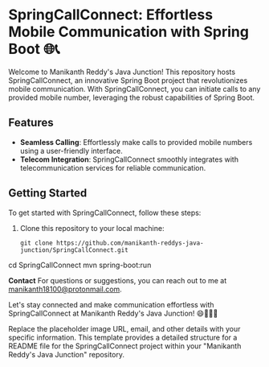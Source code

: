 # SpringCallConnect: Effortless Mobile Communication with Spring Boot 🌐📞


Welcome to Manikanth Reddy's Java Junction! This repository hosts SpringCallConnect, an innovative Spring Boot project that revolutionizes mobile communication. With SpringCallConnect, you can initiate calls to any provided mobile number, leveraging the robust capabilities of Spring Boot.

## Features

- **Seamless Calling**: Effortlessly make calls to provided mobile numbers using a user-friendly interface.
- **Telecom Integration**: SpringCallConnect smoothly integrates with telecommunication services for reliable communication.

## Getting Started

To get started with SpringCallConnect, follow these steps:

1. Clone this repository to your local machine:

   ```shell
   git clone https://github.com/manikanth-reddys-java-junction/SpringCallConnect.git
cd SpringCallConnect
mvn spring-boot:run

**Contact**
For questions or suggestions, you can reach out to me at manikanth18100@protonmail.com.

Let's stay connected and make communication effortless with SpringCallConnect at Manikanth Reddy's Java Junction! 😄🌟👨‍💻

Replace the placeholder image URL, email, and other details with your specific information. This template provides a detailed structure for a README file for the SpringCallConnect project within your "Manikanth Reddy's Java Junction" repository.
